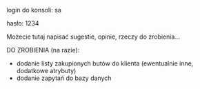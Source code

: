 login do konsoli: sa

hasło: 1234

Możecie tutaj napisać sugestie, opinie, rzeczy do zrobienia...

DO ZROBIENIA (na razie):
  - dodanie listy zakupionych butów do klienta (ewentualnie inne, dodatkowe atrybuty)
  - dodanie zapytań do bazy danych
